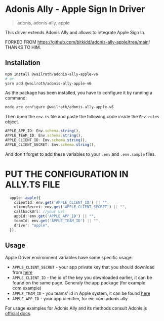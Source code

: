 # Adonis Ally - Apple Sign In Driver

> adonis, adonis-ally, apple

This driver extends Adonis Ally and allows to integrate Apple Sign In.

FORKED FROM https://github.com/bitkidd/adonis-ally-apple/tree/main! THANKS TO HIM.

## Installation

```bash
npm install @wailroth/adonis-ally-apple-v6
# or
yarn add @wailroth/adonis-ally-apple-v6
```

As the package has been installed, you have to configure it by running a command:

```bash
node ace configure @wailroth/adonis-ally-apple-v6
```

Then open the `env.ts` file and paste the following code inside the `Env.rules` object.

```ts
APPLE_APP_ID: Env.schema.string(),
APPLE_TEAM_ID: Env.schema.string(),
APPLE_CLIENT_ID: Env.schema.string(),
APPLE_CLIENT_SECRET: Env.schema.string(),
```

And don't forget to add these variables to your `.env` and `.env.sample` files.

# PUT THE CONFIGURATION IN ALLY.TS FILE
```ts
  apple: apple({
    clientId: env.get('APPLE_CLIENT_ID') || "",
    clientSecret: env.get('APPLE_CLIENT_SECRET') || "",
    callbackUrl: //your url
    appId: env.get('APPLE_APP_ID') || "",
    teamId: env.get('APPLE_TEAM_ID') || "",
    driver: "apple",
  }),
```

## Usage

Apple Driver environment variables have some specific usage:

- `APPLE_CLIENT_SECRET` - your app private key that you should download from [here](https://developer.apple.com/account/resources/authkeys/list)
- `APPLE_CLIENT_ID` - the id of the key you downloaded earlier, it can be found on the same page. Generaly the app package (for example com.example)
- `APPLE_TEAM_ID` - you teams' id in Apple system, it can be found [here](https://developer.apple.com/account/#/membership)
- `APPLE_APP_ID` - your app idenifier, for ex: com.adonis.ally

For usage examples for Adonis Ally and its methods consult Adonis.js [official docs](https://docs.adonisjs.com/guides/auth/social).


